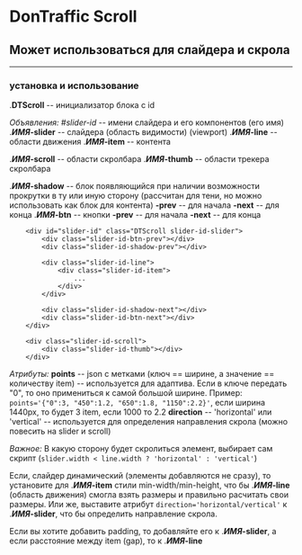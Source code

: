 # DonTraffic Scroll
## Может использоваться для слайдера и скрола

----------------------

### установка и использование

.**DTScroll** -- инициализатор блока с id

*Объявления:*
#*slider-id* -- имени слайдера и его компонентов (его имя)
.***ИМЯ*-slider** -- слайдера (область видимости) (viewport)
.***ИМЯ*-line** -- области движения
.***ИМЯ*-item** -- контента

.***ИМЯ*-scroll** -- области скролбара
.***ИМЯ*-thumb** -- области трекера скролбара

.***ИМЯ*-shadow** -- блок появляющийся при наличии возможности прокрутки в ту или иную сторону (рассчитан для тени, но можно использовать как блок для контента)
    **-prev** -- для начала
    **-next** -- для конца
.***ИМЯ*-btn** -- кнопки
    **-prev** -- для начала
    **-next** -- для конца


```
    <div id="slider-id" class="DTScroll slider-id-slider">
        <div class="slider-id-btn-prev"></div>
        <div class="slider-id-shadow-prev"></div>

        <div class="slider-id-line">
            <div class="slider-id-item">
                ...
            </div>
        </div>

        <div class="slider-id-shadow-next"></div>
        <div class="slider-id-btn-next"></div>
    </div>

    <div class="slider-id-scroll">
        <div class="slider-id-thumb"></div>
    </div>
```

*Атрибуты:*
**points** -- json с метками (ключ == ширине, а значение == количеству item) -- используется для адаптива. Если в ключе передать "0", то оно примениться к самой большой ширине. Пример: `points='{"0":3, "450":1.2, "650":1.8, "1150":2.2}'`, если ширина 1440px, то будет 3 item, если 1000 то 2.2
**direction** -- 'horizontal' или 'vertical' -- используется для определения направления скрола (можно повесить на slider и scroll)


*Важное:*
В какую сторону будет скролиться элемент, выбирает сам скрипт (`slider.width < line.width ? 'horizontal' : 'vertical'`)

Если, слайдер динамический (элементы добавляются не сразу), то установите для .***ИМЯ*-item** стили min-width/min-height, что бы .***ИМЯ*-line** (область движения) смогла взять размеры и правильно расчитать свои размеры. Или же, выставите атрибут `direction='horizontal/vertical'` к .***ИМЯ*-slider**, что бы определить направление скрола.

Если вы хотите добавить padding, то добавляйте его к .***ИМЯ*-slider**, а если расстояние между item (gap), то к .***ИМЯ*-line**